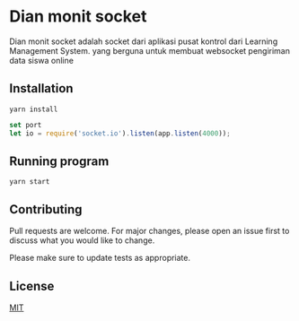 # Dian monit socket
Dian monit socket adalah socket dari aplikasi pusat kontrol dari Learning Management System. yang berguna untuk membuat websocket pengiriman data siswa online
## Installation
``` 
yarn install
```
``` js
set port
let io = require('socket.io').listen(app.listen(4000));
```
## Running program
``` 
yarn start
```

## Contributing
Pull requests are welcome. For major changes, please open an issue first to discuss what you would like to change.

Please make sure to update tests as appropriate.

## License
[MIT](https://choosealicense.com/licenses/mit/)
